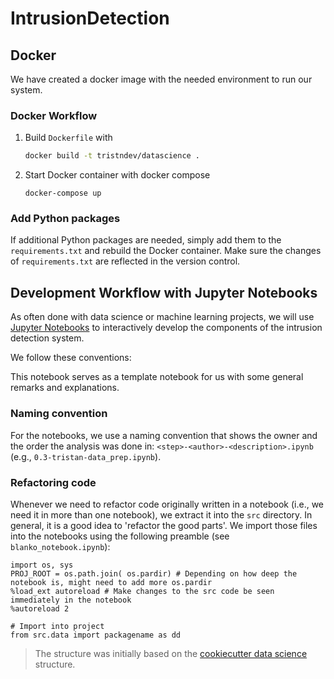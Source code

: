 # IntrusionDetection

## Docker

We have created a docker image with the needed environment to run our system. 

### Docker Workflow

1. Build `Dockerfile` with

   ```bash
   docker build -t tristndev/datascience .
   ```

2. Start Docker container with docker compose

   ```
   docker-compose up
   ```

### Add Python packages

If additional Python packages are needed, simply add them to the `requirements.txt` and rebuild the Docker container. Make sure the changes of `requirements.txt` are reflected in the version control.

## Development Workflow with Jupyter Notebooks

As often done with data science or machine learning projects, we will use [Jupyter Notebooks](https://jupyter.org/) to interactively develop the components of the intrusion detection system.

We follow these conventions:

This notebook serves as a template notebook for us with some general remarks and explanations.

### Naming convention

For the notebooks, we use a naming convention that shows the owner and the order the analysis was done in: `<step>-<author>-<description>.ipynb` (e.g., `0.3-tristan-data_prep.ipynb`).

### Refactoring code

Whenever we need to refactor code originally written in a notebook (i.e., we need it in more than one notebook), we extract it into the `src` directory. In general, it is a good idea to 'refactor the good parts'. 
We import those files into the notebooks using the following preamble (see `blanko_notebook.ipynb`):

```{python}
import os, sys
PROJ_ROOT = os.path.join( os.pardir) # Depending on how deep the notebook is, might need to add more os.pardir
%load_ext autoreload # Make changes to the src code be seen immediately in the notebook
%autoreload 2

# Import into project
from src.data import packagename as dd
```





> The structure was initially based on the
> [cookiecutter data science](https://drivendata.github.io/cookiecutter-data-science/) structure.